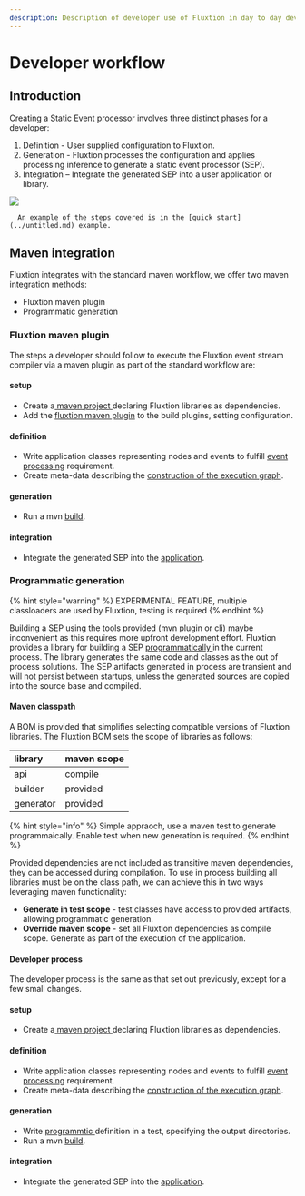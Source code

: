 ```yaml
---
description: Description of developer use of Fluxtion in day to day development
---
```


# Developer workflow

## Introduction

Creating a Static Event processor involves three distinct phases for a developer:

1. Definition - User supplied configuration to Fluxtion.
2. Generation - Fluxtion processes the configuration and applies processing inference to generate a static event processor \(SEP\).
3. Integration – Integrate the generated SEP into a user application or library.

![](../../.gitbook/assets/fluxtion_workflow.png)

```text
  An example of the steps covered is in the [quick start](../untitled.md) example.
```

## Maven integration

Fluxtion integrates with the standard maven workflow, we offer two maven integration methods:

* Fluxtion maven plugin
* Programmatic generation

### Fluxtion maven plugin

The steps a developer should follow to execute the Fluxtion event stream compiler via a maven plugin as part of the standard workflow are:

#### setup

* Create a[ maven project ](../../extensions/tools/maven-plugin.md#fluxtion-dependencies)declaring Fluxtion libraries as dependencies.
* Add the [fluxtion maven plugin](../../extensions/tools/maven-plugin.md#add-build-plugins) to the build plugins, setting configuration.

#### definition

* Write application classes representing nodes and events to fulfill [event processing](https://fluxtion.gitbook.io/docs/overview/child-2) requirement.
* Create meta-data describing the [construction of the execution graph](https://fluxtion.gitbook.io/docs/overview/graph-building-primitives).

#### generation

* Run a mvn [build](../../extensions/tools/maven-plugin.md#run-build).

#### integration

* Integrate the generated SEP into the [application](../../first-program/quick-start.md#step-4-integrate-sep).

### Programmatic generation

{% hint style="warning" %}
EXPERIMENTAL FEATURE, multiple classloaders are used by Fluxtion, testing is required
{% endhint %}

Building a SEP using the tools provided \(mvn plugin or cli\) maybe inconvenient as this requires more upfront development effort. Fluxtion provides a library for building a SEP [programmatically ](https://github.com/v12technology/fluxtion/blob/master/generator/src/main/java/com/fluxtion/generator/compiler/InprocessSepCompiler.java)in the current process. The library generates the same code and classes as the out of process solutions. The SEP artifacts generated in process are transient and will not persist between startups, unless the generated sources are copied into the source base and compiled.

#### Maven classpath

A BOM is provided that simplifies selecting compatible versions of Fluxtion libraries. The Fluxtion BOM sets the scope of libraries as follows:

| library | maven scope |
| :--- | :--- |
| api | compile |
| builder | provided |
| generator | provided |

{% hint style="info" %}
Simple appraoch, use a maven test to generate programmaically. Enable test when new generation is required.
{% endhint %}

Provided dependencies are not included as transitive maven dependencies, they can be accessed during compilation. To use in process building all libraries must be on the class path, we can achieve this in two ways leveraging maven functionality:

* **Generate in test scope** - test classes have access to provided artifacts, allowing programmatic generation.
* **Override maven scope** - set all Fluxtion dependencies as compile scope. Generate as part of the execution of the application.

#### Developer process

The developer process is the same as that set out previously, except for a few small changes.

#### setup

* Create a[ maven project ](../../extensions/tools/maven-plugin.md#fluxtion-dependencies)declaring Fluxtion libraries as dependencies.

#### definition

* Write application classes representing nodes and events to fulfill [event processing](https://fluxtion.gitbook.io/docs/overview/child-2) requirement.
* Create meta-data describing the [construction of the execution graph](https://fluxtion.gitbook.io/docs/overview/graph-building-primitives).

#### generation

* Write [programmtic ](https://github.com/v12technology/fluxtion/blob/master/generator/src/test/java/com/fluxtion/compiler/InprocessSepCompilerTest.java)definition in a test, specifying the output directories.
* Run a mvn [build](../../extensions/tools/maven-plugin.md#run-build).

#### integration

* Integrate the generated SEP into the [application](../../first-program/quick-start.md#step-4-integrate-sep).


